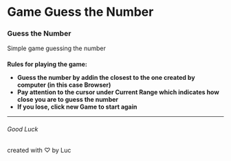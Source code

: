 # Game Guess the Number 
<h3>Guess the Number </h3>
<p> Simple game guessing the number </p>
<h4> Rules for playing the game: <br>
 <ul> 
  <li> Guess the number by addin the closest to the one created by computer (in this case Browser)</li>
  <li> Pay attention to the cursor under Current Range which indicates how close you are to guess the number</li>
  <li> If you lose, click new Game to start again</li>
 </ul> <hr>
 <h6> Good Luck</h6>
 
 <p>created with ♡ by Luc <p>
